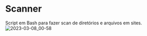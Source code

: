 # Scanner
 Script em Bash para fazer scan de diretórios e arquivos em sites.
![2023-03-08_00-58](https://user-images.githubusercontent.com/39104938/223616216-06ee2acc-dbfb-4e4a-bf09-fcf3dca44a6f.png)
